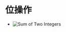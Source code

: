 # 位操作

* ![Sum of Two Integers](https://github.com/steveLauwh/Data-Structures-And-Algorithms/tree/master/Bit%20Manipulation/SumOfTwoIntegers)
